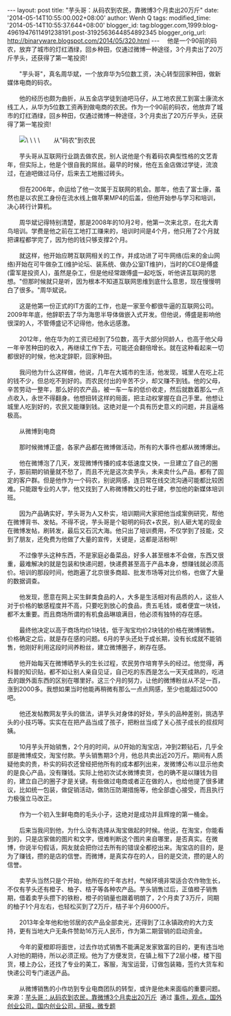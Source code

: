 --- layout: post title: "芋头哥：从码农到农民，靠微博3个月卖出20万斤"
date: '2014-05-14T10:55:00.002+08:00' author: Wenh Q tags:
modified\_time: '2014-05-14T10:55:37.644+08:00' blogger\_id:
tag:blogger.com,1999:blog-4961947611491238191.post-3192563644854892345
blogger\_orig\_url: http://binaryware.blogspot.com/2014/05/320.html ---
　他是一个90前的码农，放弃了城市的灯红酒绿，回乡种田，仅通过微博一种途径，3个月卖出了20万斤芋头，还获得了第一笔投资!\
\
　　"芋头哥"，真名周华斌，一个放弃华为5位数工资，决心转型回家种田，做新媒体电商的码农。\
\
　　他的经历也颇为曲折，从五金店学徒到迪吧马仔，从工地农民工到富士康流水线工人，从华为5位数工资再到做电商的农民。作为一个90前的码农，他放弃了城市的灯红酒绿，回乡种田，仅通过微博一种途径，3个月卖出了20万斤芋头，还获得了第一笔投资!\
\
　　![](https://images-blogger-opensocial.googleusercontent.com/gadgets/proxy?url=http%3A%2F%2Fwww.kuailiyu.com%2Fuploadfile%2F2014%2F0508%2F20140508035055822.jpg&container=blogger&gadget=a&rewriteMime=image%2F*)\
\
 \
\
　　从"码农"到农民\
\
　　芋头哥从互联网行业跳去做农民，别人说他是个有着码农典型性格的文艺青年，但实际上，他是个很自我的屌丝。最早的时候，他在五金店做过学徒，流浪过，在迪吧做过马仔，后来去工地搬过砖头。\
\
　　但在2006年，命运给了他一次属于互联网的机会。那年，他去了富士康，虽然也是以农民工身份在流水线上做苹果MP4的后盖，但他开始参与学习和培训，决心转行计算机。\
\
　　周华斌记得特别清楚，那是2008年的10月2号，他第一次来北京，在北大青鸟培训。学费是他之前在工地打工赚来的，培训时间是4个月，他只用了2个月就把课程都学完了，因为他的钱只够支撑2个月。\
\
　　就这样，他开始应聘互联网相关的工作，并成功进了可牛网络(后来的金山网络)开始在可牛做杂工(维护论坛、装系统、做办公室IT维护)，当时的CEO是傅盛(雷军是投资人)，虽然是杂工，但是他经常跟傅盛一起吃饭，听他讲互联网的思想。"但那时候就只是听，因为根本不知道互联网思维到底什么意思，现在慢慢明白了很多。"周华斌说。\
\
　　这是他第一份正式的IT方面的工作，也是一家至今都很牛逼的互联网公司。2009年年底，他辞职去了华为海思半导体做嵌入式开发。但他说，傅盛是影响他很深的人，不管傅盛记不记得他，他永远感激。\
\
　　2012年，他在华为的工资已经到了5位数，高于大部分同龄人，也高于他父母一年辛苦种田的收入，再继续工作下去，可能还会翻倍增长。就在这种看起来一切都很好的时候，他决定辞职，回家种田。\
\
　　我问他为什么这样做，他说，几年在大城市的生活，他发现，城里人在吃上花的钱不少，但总吃不到好的。而农民付出的辛苦不少，却又赚不到钱。他的父母，辛苦劳动一整年，那么好的农产品，被一车一车的低价收走，然后就数着那么一点点收入，永世不得翻身。他想扭转这样的局面，把主动权掌握在自己手里。他想让城里人吃到好的，农民又能赚到钱。这绝对是一个具有历史意义的问题，并且逼格极高。\
\
　　从微博到电商\
\
　　那时候微博正盛，各家产品都在微博做活动，所有的大事件也都从微博爆出。\
\
　　他在微博泡了几天，发现微博传播的成本低速度又快，一旦建立了自己的圈子，那前期的销量就不愁了，而且不光是这次卖芋头，未来卖什么产品，都有了固定的客户群。但是他作为一个码农，别说网感，连日常在线交流沟通可能都比较困难。只能跟专业的人学，他又找到了人称微博教父的杜子建，参加他的新媒体培训班。\
\
　　因为产品确实好，芋头哥为人又朴实，培训期间大家把他当成案例研究，帮他在微博背书、发帖。不得不说，芋头哥是个聪明的码农+农民，别人砸大笔的现金在微博发帖，刷转发，最后又石沉大海。他只出了培训费用，不仅学到了技能，交到了朋友，还免费为他做了大量的宣传，关键是，这都是活粉啊!\
\
　　不过像芋头这种东西，不是家庭必备菜品，好多人甚至根本不会做，东西又很重，最难解决的就是包装和快递问题，快递费甚至高于产品本身，想赚钱就必须高价。培训的那段时间，他跑遍了北京很多商超、批发市场等对比价格，也做了大量的数据调查。\
\
　　他发现，愿意在网上买生鲜类食品的人，大多是生活相对有品质的人，这些人对于价格的敏感程度并不高，只要吃到放心的食品，贵五毛钱，或者便宜一块钱，都不太重要。而且商场所谓的有机食品琳琅满目，他必须有独特的存在感。\
\
　　最终他决定以高于商场均价1块钱，低于淘宝均价2块钱的价格在微博销售。价格确定之后，就是存在感的问题。6月的芋头还处于成长期，没有长成就不能销售，他刚好利用这段时间养粉丝，建立微博圈子，刷存在感。\
\
　　他开始每天在微博晒芋头的生长过程，农民劳作培育芋头的经过。他觉得，再科普的知识贴，都不如让别人亲自见证，自己吃的东西是怎么一天天成熟的，吃进去的跟外面东西的区别在哪里好。这三个月的努力，让他的微博粉丝从不足一百，涨到2000多。我想如果当时他能再稍微有那么一点点网感，至少也能超过5000吧。\
\
　　他还发帖教网友芋头的做法，讲芋头对身体的好处，芋头的品种差别，挑选芋头的小技巧等。实实在在把产品当成了孩子，把粉丝当成了关心孩子成长的叔叔阿姨。\
\
　　10月芋头开始销售，2个月的时间，从0开始的淘宝店，冲到2颗钻石，几乎全部是微博成交，淘宝付款。芋头销售期3个月，他总共卖出近20万斤。期间有人质疑他卖的贵，朴实的码农还曾经把他所有的成本都列出来，发微博公布以显示他卖的是良心产品，没有赚钱。实际上他初次试水微博卖货，也的确不是以赚钱为目的，建立自己的圈子才是关键。有些做过电商或者正在做的人，也给他提了很多建议，比如统一包装，做促销活动，做防压防潮措施等，他全部虚心接受，而且执行力极强立马改正。\
\
　　作为一个初入生鲜电商的毛头小子，这绝对是成功并且辉煌的第一桶金。\
\
　　后来当我问到他，为什么没有选择从淘宝做起的时候。他说，在淘宝，你能看到的，只是店家做的图片和文字，很难判断这个图片来自哪里，是否真实。在微博，你说半句假话，网友就会把你过去所有的错误全都挖出来。淘宝店的目的，是为了赚钱，攒的是店的信誉。而微博，是真实存在的人，目的是交流，攒的是人的信誉。\
\
　　卖芋头当然只是个开始，他所在的千年古村，气候环境非常适合农作物生长，不仅有芋头还有橙子、柚子、桔子等各种农产品。芋头销售过后，正值橙子销售期，借着卖芋头攒下的铁粉，橙子的销量也跟着明朗了，2个月卖了3万斤，同期的柚子1个月左右，也轻松买到了2万斤，桔子半个月6000斤。\
\
　　2013年全年他和他邻居的农产品全部卖光，还得到了江永镇政府的大力支持，更有当地大户无条件赞助16万元人民币，作为第二期营销的启动资金。\
\
　　今年的夏橙即将面世，过去作坊式销售不能满足发家致富的目的，更有违当地人对他的期待，所以必须正规。他为了方便发货，在镇上租下了2层小楼，楼下囤货，楼上办公，还找了专业的美工，客服，淘宝运营，订做包装箱，签约大货车和快递公司专门递送产品。\
\
　　从微博销售的小作坊到专业电商团队的转型，或许是他未来面临的重要问题。
\
来源：[芋头哥：从码农到农民，靠微博3个月卖出20万斤](http://www.kuailiyu.com/article/9749.html)  通过 [事件，观点，国外创业公司，国内创业公司，研报，微专题](http://www.kuailiyu.com/)

